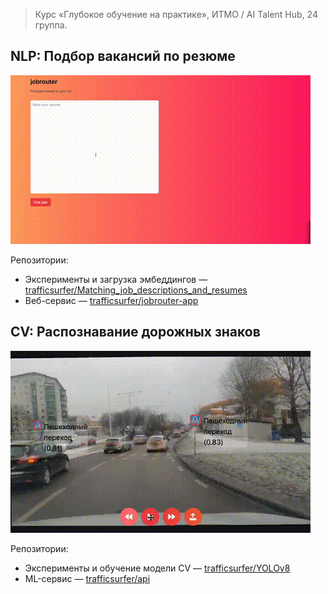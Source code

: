 > Курс «Глубокое обучение на практике», ИТМО / AI Talent Hub, 24 группа.

## NLP: Подбор вакансий по резюме

![](https://github.com/trafficsurfer/jobrouter-app/blob/main/screencast.gif)

Репозитории:

- Эксперименты и загрузка эмбеддингов — [trafficsurfer/Matching_job_descriptions_and_resumes](https://github.com/trafficsurfer/Matching_job_descriptions_and_resumes)
- Веб-сервис — [trafficsurfer/jobrouter-app](https://github.com/trafficsurfer/jobrouter-app)

## CV: Распознавание дорожных знаков 

![](https://github.com/trafficsurfer/api/raw/master/screencast.gif)

Репозитории:

- Эксперименты и обучение модели CV — [trafficsurfer/YOLOv8](https://github.com/trafficsurfer/YOLOv8)
- ML-сервис — [trafficsurfer/api](https://github.com/trafficsurfer/api)

